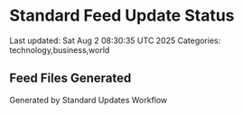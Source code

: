 # Standard Feed Update Status
Last updated: Sat Aug  2 08:30:35 UTC 2025
Categories: technology,business,world

## Feed Files Generated

Generated by Standard Updates Workflow

